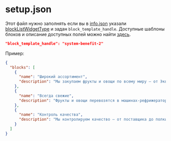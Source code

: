 # setup.json
Этот файл нужно заполнять если вы в <a href="/4%20поколение/Виджеты/info/">info.json</a> указали <a href="/4%20поколение/Виджеты/info/#BlockListWidgetType">blockListWidgetType</a> и задан `block_template_handle`. 
Доступные шаблоны блоков и описание доступных полей можно найти <a href="/4%20поколение/Виджеты/info/#_8">здесь</a>.


```JSON
"block_template_handle": "system-benefit-2"
```


Пример:
```JSON
{
  "blocks": [
    {
      "name": "Широкий ассортимент",
      "description": "Мы закупаем фрукты и овощи по всему миру – от Эквадора до Китая. Более 400 сортов овощей и фруктов представлены на наших прилавках."
    },
    {
      "name": "Всегда свежие",
      "description": "Фрукты и овощи перевозятся в машинах-рефрижераторах с разными режимами температуры. Мы знаем, сколько градусов внутри каждого плода!"
    },
    {
      "name": "Контроль качества",
      "description": "Мы контролируем качество – от поставщика до полки. Для хранения мы используем самое современное оборудование."
    }
  ]
}
```
